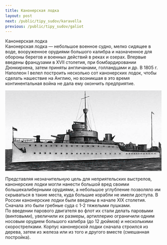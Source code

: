 ```yaml
---
title: Канонерская лодка
layout: post
next: /public/tipy_sudov/karavella
previous: /public/tipy_sudov/galiot
---
```


Канонерская лодка  
Канонерская лодка — небольшое военное судно, мелко сидящее в воде, вооруженное орудиями большого калибра и назначенное для обороны берегов и военных действий в реках и озерах. Впервые введены французами в XVII столетия, при бомбардировании Дюнкирхена, затем приняты англичанами, голландцами и др. В 1805 г. Наполеон I велел построить несколько сот канонерских лодок, чтобы сделать нашествие на Англию, но возникшая в это время континентальная война не дала ему окончить предприятие.  
  

![](/assets/img/suda/kanoner.gif)  

  
Представляя незначительную цель для неприятельских выстрелов, канонерские лодки могли нанести большой вред своими большекалиберными орудиями, а небольшое углубление позволяло им скрываться в такие места, куда большие корабли не имели доступа. В России канонерские лодки были введены в начале XIX столетия. Сначала это были гребные суда с 1-2 тяжелыми пушками.   
По введении парового двигателя во флот их стали делать паровыми (винтовыми), увеличили их размеры, артиллерию ограничили одним носовым орудием большого калибра (до 12 дюймов) и несколькими скорострелками. Корпус канонерской лодки сначала строился из дерева, затем из железа или из того и другого вместе (смешанная постройка).